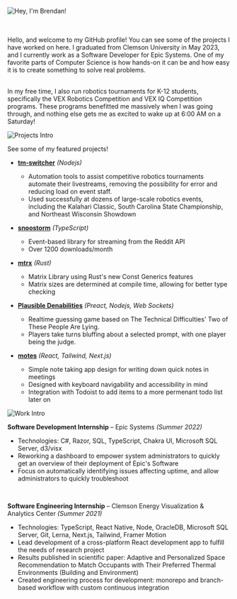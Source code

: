 ![Hey, I'm Brendan!](https://user-images.githubusercontent.com/8839926/159197994-17764cb6-d86b-4ed4-8251-32c1e8e8fd63.png)

<br />
<br />
Hello, and welcome to my GitHub profile! You can see some of the projects I have worked on here. I graduated from Clemson University in May 2023, and I currently work as a Software Developer for Epic Systems. One of my favorite parts of Computer Science is how hands-on it can be and how easy it is to create something to solve real problems. 

<br />
<br />

In my free time, I also run robotics tournaments for K-12 students, specifically the VEX Robotics Competition and VEX IQ Competition programs. These programs benefitted me massively when I was going through, and nothing else gets me as excited to wake up at 6:00 AM on a Saturday!
<br />

![Projects Intro](https://user-images.githubusercontent.com/8839926/159198846-7d2dffec-8e69-4978-a655-cf84c327cc1c.png)

See some of my featured projects!

- **[tm-switcher](https://github.com/MayorMonty/tm-obs-switcher)** _(Nodejs)_
  - Automation tools to assist competitive robotics tournaments automate their livestreams, removing the possibility for error and reducing load on event staff.
  - Used successfully at dozens of large-scale robotics events, including the Kalahari Classic, South Carolina State Championship, and Northeast Wisconsin Showdown

- **[snoostorm](https://github.com/MayorMonty/snoostorm)** _(TypeScript)_
  - Event-based library for streaming from the Reddit API
  - Over 1200 downloads/month

- **[mtrx](https://github.com/MayorMonty/mtrx)** _(Rust)_
  - Matrix Library using Rust's new Const Generics features
  - Matrix sizes are determined at compile time, allowing for better type checking

- **[Plausible Denabilities](https://pd.bren.app)** _(Preact, Nodejs, Web Sockets)_
  - Realtime guessing game based on The Technical Difficulties' Two of These People Are Lying. 
  - Players take turns bluffing about a selected prompt, with one player being the judge.

- **[motes](https://github.com/MayorMonty/motes)** _(React, Tailwind, Next.js)_
  - Simple note taking app design for writing down quick notes in meetings
  - Designed with keyboard navigability and accessibility in mind
  - Integration with Todoist to add items to a more permenant todo list later on
 
![Work Intro](https://user-images.githubusercontent.com/8839926/159198863-3e7185b7-453c-47f6-aeb3-0a11306ce067.png)

**Software Development Internship** – Epic Systems _(Summer 2022)_
  - Technologies: C#, Razor, SQL, TypeScript, Chakra UI, Microsoft SQL Server, d3/visx
  - Reworking a dashboard to empower system administrators to quickly get an overview of their deployment of Epic's Software
  - Focus on automatically identifying issues affecting uptime, and allow administrators to quickly troubleshoot

<br />

**Software Engineering Internship** – Clemson Energy Visualization & Analytics Center _(Summer 2021)_
  - Technologies: TypeScript, React Native, Node, OracleDB, Microsoft SQL Server, Git, Lerna, Next.js, Tailwind, Framer Motion
  - Lead development of a cross-platform React development app to fulfill the needs of research project
  - Results published in scientific paper: Adaptive and Personalized Space Recommendation to Match Occupants with Their Preferred Thermal Environments (Building and Environment)
  - Created engineering process for development: monorepo and branch-based workflow with custom continuous integration
